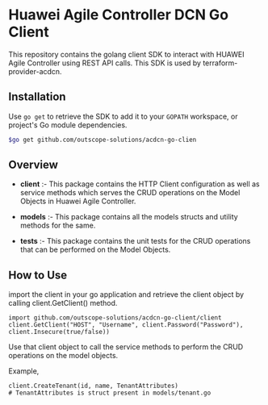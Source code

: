 # Huawei Agile Controller DCN Go Client

This repository contains the golang client SDK to interact with HUAWEI Agile Controller using REST API calls. This SDK is used by terraform-provider-acdcn.

## Installation ##

Use `go get` to retrieve the SDK to add it to your `GOPATH` workspace, or project's Go module dependencies.

```sh
$go get github.com/outscope-solutions/acdcn-go-clien
```

## Overview ##

* <strong>client</strong> :- This package contains the HTTP Client configuration as well as service methods which serves the CRUD operations on the Model Objects in Huawei Agile Controller.

* <strong>models</strong> :- This package contains all the models structs and utility methods for the same.

* <strong>tests</strong> :- This package contains the unit tests for the CRUD operations that can be performed on the Model Objects.

## How to Use ##

import the client in your go application and retrieve the client object by calling client.GetClient() method.

```golang
import github.com/outscope-solutions/acdcn-go-client/client
client.GetClient("HOST", "Username", client.Password("Password"), client.Insecure(true/false))
```

Use that client object to call the service methods to perform the CRUD operations on the model objects.

Example,

```golang
client.CreateTenant(id, name, TenantAttributes)
# TenantAttributes is struct present in models/tenant.go
```
